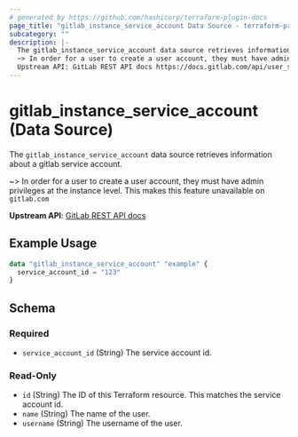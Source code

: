 ```yaml
---
# generated by https://github.com/hashicorp/terraform-plugin-docs
page_title: "gitlab_instance_service_account Data Source - terraform-provider-gitlab"
subcategory: ""
description: |-
  The gitlab_instance_service_account data source retrieves information about a gitlab service account.
  ~> In order for a user to create a user account, they must have admin privileges at the instance level. This makes this feature unavailable on gitlab.com
  Upstream API: GitLab REST API docs https://docs.gitlab.com/api/user_service_accounts/
---
```


# gitlab_instance_service_account (Data Source)

The `gitlab_instance_service_account` data source retrieves information about a gitlab service account.

~> In order for a user to create a user account, they must have admin privileges at the instance level. This makes this feature unavailable on `gitlab.com`

**Upstream API**: [GitLab REST API docs](https://docs.gitlab.com/api/user_service_accounts/)

## Example Usage

```terraform
data "gitlab_instance_service_account" "example" {
  service_account_id = "123"
}
```

<!-- schema generated by tfplugindocs -->
## Schema

### Required

- `service_account_id` (String) The service account id.

### Read-Only

- `id` (String) The ID of this Terraform resource. This matches the service account id.
- `name` (String) The name of the user.
- `username` (String) The username of the user.
